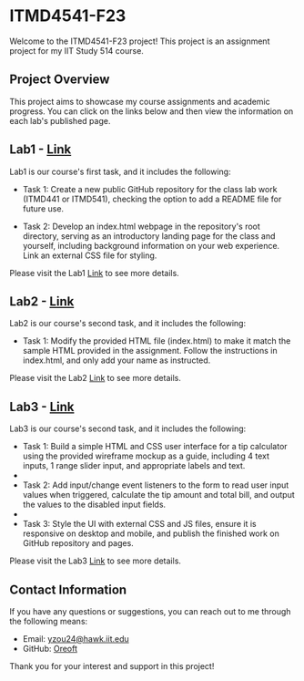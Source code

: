 # ITMD4541-F23

Welcome to the ITMD4541-F23 project! This project is an assignment project for my IIT Study 514 course.

## Project Overview

This project aims to showcase my course assignments and academic progress.
You can click on the links below and then view the information on each lab's published page.

## Lab1 - [Link](lab-1/index.html)

Lab1 is our course's first task, and it includes the following:
- Task 1: Create a new public GitHub repository for the class lab work (ITMD441 or ITMD541), checking the option to add a README file for future use.

- Task 2: Develop an index.html webpage in the repository's root directory, serving as an introductory landing page for the class and yourself, including background information on your web experience. Link an external CSS file for styling.

Please visit the Lab1 [Link](lab-1/index.html) to see more details.

## Lab2 - [Link](lab-2/index.html)

Lab2 is our course's second task, and it includes the following:

- Task 1: Modify the provided HTML file (index.html) to make it match the sample HTML provided in the assignment. Follow the instructions in index.html, and only add your name as instructed.

Please visit the Lab2 [Link](lab-2/index.html) to see more details.

## Lab3 - [Link](lab-3/index.html)

Lab3 is our course's second task, and it includes the following:

- Task 1: Build a simple HTML and CSS user interface for a tip calculator using the provided wireframe mockup as a guide, including 4 text inputs, 1 range slider input, and appropriate labels and text.
- 
- Task 2: Add input/change event listeners to the form to read user input values when triggered, calculate the tip amount and total bill, and output the values to the disabled input fields.
- 
- Task 3: Style the UI with external CSS and JS files, ensure it is responsive on desktop and mobile, and publish the finished work on GitHub repository and pages.


Please visit the Lab3 [Link](lab-3/index.html) to see more details.

## Contact Information

If you have any questions or suggestions, you can reach out to me through the following means:

- Email: yzou24@hawk.iit.edu
- GitHub: [Oreoft](https://github.com/oreoft)

Thank you for your interest and support in this project!
